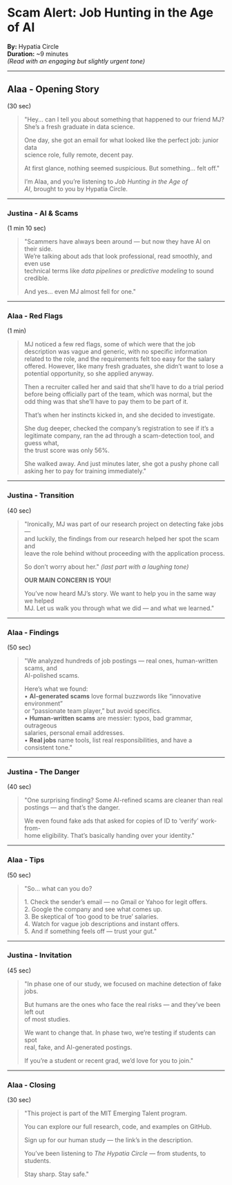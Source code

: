 # Scam Alert: Job Hunting in the Age of AI

**By:** Hypatia Circle  
**Duration:** ~9 minutes  
*(Read with an engaging but slightly urgent tone)*  

---

## Alaa - Opening Story  

(30 sec)  

> "Hey… can I tell you about something that happened to our friend MJ?  
> She’s a fresh graduate in data science.  
>
> One day, she got an email for what looked like the perfect job: junior data  
> science role, fully remote, decent pay.  
>
> At first glance, nothing seemed suspicious. But something… felt off."  
>
> I’m Alaa, and you’re listening to *Job Hunting in the Age of  
> AI*, brought to you by Hypatia Circle.  

---

### Justina - AI & Scams  

(1 min 10 sec)  

> "Scammers have always been around — but now they have AI on their side.  
> We’re talking about ads that look professional, read smoothly, and even use  
> technical terms like *data pipelines* or *predictive modeling* to sound  
> credible.  
>
> And yes… even MJ almost fell for one."  

---

### Alaa - Red Flags  

(1 min)  

> MJ  noticed a few red flags, some of which were that the  job description
> was vague and generic, with no specific information related to the role,
> and the requirements felt too easy for the salary offered. However,
> like many fresh graduates, she didn’t want to lose a potential opportunity,
> so she applied anyway.
>
> Then a recruiter called her and said that she’ll have to do a trial period
> before being officially part of the team, which was normal, but
> the odd thing was that she’ll have to pay them to be part of it.
>
> That’s when her instincts kicked in, and she decided to investigate.  
>
> She dug deeper, checked the company’s registration to see if it’s a legitimate
> company, ran the ad through a scam-detection tool, and guess what,  
> the trust score was only 56%.
>
> She walked away. And just minutes later, she got a pushy phone call asking her
> to pay for training immediately."

---

### Justina - Transition  

(40 sec)  

> "Ironically, MJ was part of our research project on detecting fake jobs —  
> and luckily, the findings from our research helped her spot the scam and  
> leave the role behind without proceeding with the application process.  
>
> So don’t worry about her." *(last part with a laughing tone)*  
>
> **OUR MAIN CONCERN IS YOU!**  
>
> You’ve now heard MJ’s story. We want to help you in the same way we helped  
> MJ. Let us walk you through what we did — and what we learned."  

---

### Alaa - Findings  

(50 sec)  

> "We analyzed hundreds of job postings — real ones, human-written scams, and  
> AI-polished scams.  
>
> Here’s what we found:  
> • **AI-generated scams** love formal buzzwords like “innovative environment”  
> or “passionate team player,” but avoid specifics.  
> • **Human-written scams** are messier: typos, bad grammar, outrageous  
> salaries, personal email addresses.  
> • **Real jobs** name tools, list real responsibilities, and have a  
> consistent tone."  

---

### Justina - The Danger  

(40 sec)  

> "One surprising finding? Some AI-refined scams are cleaner than real  
> postings — and that’s the danger.  
>
> We even found fake ads that asked for copies of ID to ‘verify’ work-from-  
> home eligibility. That’s basically handing over your identity."  

---

### Alaa - Tips  

(50 sec)  

> "So… what can you do?  
>
> 1️. Check the sender’s email — no Gmail or Yahoo for legit offers.  
> 2. Google the company and see what comes up.  
> 3. Be skeptical of ‘too good to be true’ salaries.  
> 4️. Watch for vague job descriptions and instant offers.  
> 5. And if something feels off — trust your gut."  

---

### Justina - Invitation  

(45 sec)  

> "In phase one of our study, we focused on machine detection of fake jobs.  
>
> But humans are the ones who face the real risks — and they’ve been left out  
> of most studies.  
>
> We want to change that. In phase two, we’re testing if students can spot  
> real, fake, and AI-generated postings.  
>
> If you’re a student or recent grad, we’d love for you to join."  

---

### Alaa - Closing  

(30 sec)  

> "This project is part of the MIT Emerging Talent program.  
>
> You can explore our full research, code, and examples on GitHub.  
>
> Sign up for our human study — the link’s in the description.  
>
> You’ve been listening to *The Hypatia Circle* — from students, to students.  
>
> Stay sharp. Stay safe."  
